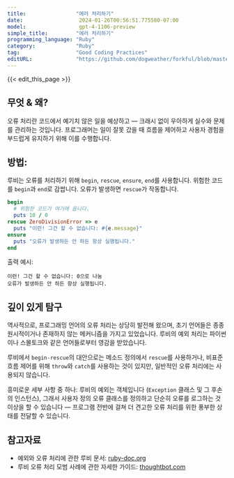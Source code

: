 ```yaml
---
title:                "에러 처리하기"
date:                  2024-01-26T00:56:51.775580-07:00
model:                 gpt-4-1106-preview
simple_title:         "에러 처리하기"
programming_language: "Ruby"
category:             "Ruby"
tag:                  "Good Coding Practices"
editURL:              "https://github.com/dogweather/forkful/blob/master/content/ko/ruby/handling-errors.md"
---
```


{{< edit_this_page >}}

## 무엇 & 왜?

오류 처리란 코드에서 예기치 않은 일을 예상하고 — 크래시 없이 우아하게 실수와 문제를 관리하는 것입니다. 프로그래머는 일이 잘못 갔을 때 흐름을 제어하고 사용자 경험을 부드럽게 유지하기 위해 이를 수행합니다.

## 방법:

루비는 오류를 처리하기 위해 `begin`, `rescue`, `ensure`, `end`를 사용합니다. 위험한 코드를 `begin`과 `end`로 감쌉니다. 오류가 발생하면 `rescue`가 작동합니다.

```Ruby
begin
  # 위험한 코드가 여기에 옵니다.
  puts 10 / 0
rescue ZeroDivisionError => e
  puts "이런! 그건 할 수 없습니다: #{e.message}"
ensure
  puts "오류가 발생하든 안 하든 항상 실행됩니다."
end
```

출력 예시:
```
이런! 그건 할 수 없습니다: 0으로 나눔
오류가 발생하든 안 하든 항상 실행됩니다.
```

## 깊이 있게 탐구

역사적으로, 프로그래밍 언어의 오류 처리는 상당히 발전해 왔으며, 초기 언어들은 종종 원시적이거나 존재하지 않는 메커니즘을 가지고 있었습니다. 루비의 예외 처리는 파이썬이나 스몰토크와 같은 언어들로부터 영감을 받았습니다.

루비에서 `begin-rescue`의 대안으로는 메소드 정의에서 `rescue`를 사용하거나, 비표준 흐름 제어를 위해 `throw`와 `catch`를 사용하는 것이 있지만, 일반적인 오류 처리에는 사용되지 않습니다.

흥미로운 세부 사항 중 하나: 루비의 예외는 객체입니다 (`Exception` 클래스 및 그 후손의 인스턴스), 그래서 사용자 정의 오류 클래스를 정의하고 단순히 오류를 로그하는 것 이상을 할 수 있습니다 — 프로그램 전반에 걸쳐 더 견고한 오류 처리를 위한 풍부한 상태를 전달할 수 있습니다.

## 참고자료

- 예외와 오류 처리에 관한 루비 문서: [ruby-doc.org](https://ruby-doc.org/core-3.1.0/doc/syntax/exceptions_rdoc.html)
- 루비 오류 처리 모범 사례에 관한 자세한 가이드: [thoughtbot.com](https://thoughtbot.com/blog/rescue-standarderror-not-exception)